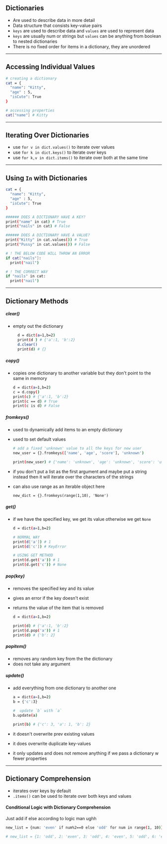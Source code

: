 ## Dictionaries

- Are used to describe data in more detail
- Data structure that consists key-value pairs
- `keys` are used to describe data and `values` are used to represent data
- `keys` are usually num or strings but `values` can be anything from boolean to nested dictionaries
- There is no fixed order for items in a dictionary, they are unordered

---

## Accessing Individual Values

```bash
# creating a dictionary
cat = {
  "name": "Kitty",
  "age" : 5,
  "isCute": True
}

# accessing properties
cat["name"] # Kitty
```

---

## Iterating Over Dictionaries

- use `for v in dict.values()` to iterate over values
- use `for k in dict.keys()` to iterate over keys
- use `for k,v in dict.items()` to iterate over both at the same time

---

## Using `In` with Dictionaries

```bash
cat = {
  "name": "Kitty",
  "age" : 5,
  "isCute": True
}

###### DOES A DICTIONARY HAVE A KEY?
print("name" in cat) # True
print("nails" in cat) # False

###### DOES A DICTIONARY HAVE A VALUE?
print("Kitty" in cat.values()) # True
print("Pussy" in cat.values()) # False

# ! THE BELOW CODE WILL THROW AN ERROR
if cat["nails"]:
  print("nail")

# ! THE CORRECT WAY
if "nails" in cat:
  print("nail")
```

---

## Dictionary Methods

##### clear()

- empty out the dictionary

  ```bash
    d = dict(a=1,b=2)
    print(d ) # {'a':1, 'b':2}
    d.clear()
    print(d) # {}
  ```

##### copy()

- copies one dictionary to another variable but they don't point to the same in memory

  ```bash
  d = dict(a=1,b=2)
  c = d.copy()
  print(c) # {'a':1, 'b':2}
  print(c == d) # True
  print(c is d) # False
  ```

##### fromkeys()

- used to dynamically add items to an empty dictionary
- used to set default values

  ```bash
  # add a fixed 'unknown' value to all the keys for new user
  new_user = {}.fromkeys(['name', 'age', 'score'], 'unknown')

  print(new_user) # {'name': 'unknown', 'age': 'unknown', 'score': 'unknown'}
  ```

- if you don't put a list as the first argument and maybe put a string instead then it will iterate over the characters of the strings

- can also use range as an iterable object here
  ```
  new_dict = {}.fromkeys(range(1,10), 'None')
  ```

##### get()

- if we have the specified key, we get its value otherwise we get `None`

  ```bash
  d = dict(a=1,b=2)

  # NORMAL WAY
  print(d['a']) # 1
  print(d['c']) # KeyError

  # USING GET METHOD
  print(d.get('a')) # 1
  print(d.get('c')) # None
  ```

##### pop(key)

- removes the specified key and its value
- gives an error if the key doesn't exist
- returns the value of the item that is removed

  ```bash
  d = dict(a=1,b=2)

  print(d) # {'a':1, 'b':2}
  print(d.pop('a')) # 1
  print(d) # {'b': 2}
  ```

##### popitem()

- removes any random key from the the dictionary
- does not take any argument

##### update()

- add everything from one dictionary to another one

  ```bash
  a = dict(a=1,b=2)
  b = {'c':3}

  #  update `b` with `a`
  b.update(a)

  print(b) # {'c': 3, 'a': 1, 'b': 2}
  ```

- it doesn't overwrite prev existing values
- it does overwrite duplicate key-values
- it only updates and does not remove anything if we pass a dictionary w fewer properties

---

## Dictionary Comprehension

- iterates over keys by default
- `.items()` can be used to iterate over both keys and values

#### Conditional Logic with Dictionary Comprehension

Just add if else according to logic man ughh

```bash
new_list = {num: 'even' if num%2==0 else 'odd' for num in range(1, 10)}

# new_list = {1: 'odd', 2: 'even', 3: 'odd', 4: 'even', 5: 'odd', 6: 'even', 7: 'odd', 8: 'even', 9: 'odd'}
```

